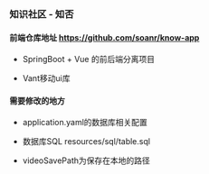 ### 知识社区 - 知否

#### 前端仓库地址 https://github.com/soanr/know-app

- SpringBoot + Vue 的前后端分离项目

- Vant移动ui库

#### 需要修改的地方

- application.yaml的数据库相关配置

- 数据库SQL resources/sql/table.sql

- videoSavePath为保存在本地的路径